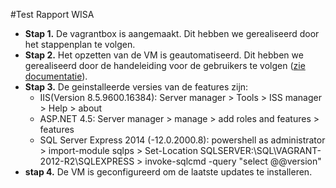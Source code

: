 #Test Rapport WISA

  * **Stap 1.** De vagrantbox is aangemaakt. Dit hebben we gerealiseerd door het stappenplan te volgen.
  * **Stap 2.** Het opzetten van de VM is geautomatiseerd. Dit hebben we gerealiseerd door de handeleiding voor de gebruikers te volgen ([zie documentatie](https://github.com/HoGentTIN/ops-g-07/blob/master/deelopdracht02/documentatie_winserver.md)).
  * **Stap 3.** De geinstalleerde versies van de features zijn:
       * IIS(Version 8.5.9600.16384): Server manager > Tools > ISS manager > Help > about
       * ASP.NET 4.5: Server manager > manage > add roles and features > features 
       * SQL Server Express 2014 (-12.0.2000.8): powershell as administrator > import-module sqlps > Set-Location SQLSERVER:\SQL\VAGRANT-2012-R2\SQLEXPRESS > invoke-sqlcmd -query "select @@version" 
  * **stap 4.**  De VM is geconfigureerd om de laatste updates te installeren.
